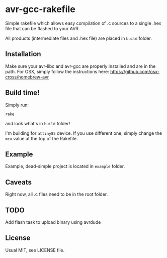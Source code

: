 # avr-gcc-rakefile

Simple rakefile which allows easy compilation of .c sources to a single .hex file that can be flashed to your AVR.

All products (intermediate files and .hex file) are placed in `build` folder.

## Installation

Make sure your avr-libc and avr-gcc are properly installed and are in the path. For OSX, simply follow the instructions here: https://github.com/osx-cross/homebrew-avr

## Build time!

Simply run:

    rake

and look what's in `build` folder!

I'm building for `attiny85` device. If you use different one, simply change the `mcu` value at the top of the Rakefile.

## Example

Example, dead-simple project is located in `example` folder.

## Caveats

Right now, all .c files need to be in the root folder.

## TODO

Add flash task to upload binary using avrdude

## License

Usual MIT, see LICENSE file.

